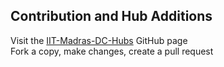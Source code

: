 


## Contribution and Hub Additions
Visit the [IIT-Madras-DC-Hubs](https://github.com/katzNplotkin/IIT-Madras-DC-Hubs.git) GitHub page  
Fork a copy, make changes, create a pull request
